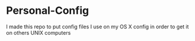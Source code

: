 # Personal-Config
I made this repo to put config files I use on my OS X config in order to get it on others UNIX computers
